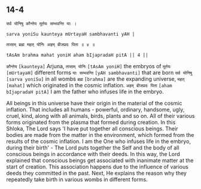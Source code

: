 ## 14-4


```shloka-sa
सर्व योनिषु कौन्तेय मूर्तयः सम्भवन्ति याः ।
```
```shloka-sa-hk
sarva yoniSu kaunteya mUrtayaH sambhavanti yAH |
```
```shloka-sa
तासाम् ब्रह्म महत् योनिः अहम् बीजप्रदः पिता ॥ ४ ॥
```
```shloka-sa-hk
tAsAm brahma mahat yoniH aham bIjapradaH pitA || 4 ||
```

`कौन्तेय` `[kaunteya]` Arjuna, `तासाम् योनिः` `[tAsAm yoniH]` the embryos of `मूर्तयः` `[mUrtayaH]` different forms `याः सम्भवन्ति` `[yAH sambhavanti]` that are born `सर्व योनिषु` `[sarva yoniSu]` in all wombs `ब्रह्म` `[brahma]` are the expanding universe, `महत्` `[mahat]` which originated in the cosmic inflation. `अहम् बीजप्रदः पिता` `[aham bIjapradaH pitA]` I am the father who infuses life in the embryo.

All beings in this universe have their origin in the material of the cosmic inflation.
That includes all humans - powerful, ordinary, handsome, ugly, cruel, kind, along with all animals, birds, plants and so on. All of their various forms originated from the plasma that formed during creation.
In this Shloka, The Lord says 'I have put together all conscious beings. Their bodies are made from the matter in the environment, which formed from the results of the cosmic inflation. I am the One who infuses life in the embryo, during their birth' - The Lord puts together the Self and the body of all conscious beings in accordance with their deeds.
In this way, the Lord explained that conscious beings get associated with inanimate matter at the start of creation. This association happens due to the influence of various deeds they committed in the past.
Next, He explains the reason why they repeatedly take birth in various wombs in different forms. 

